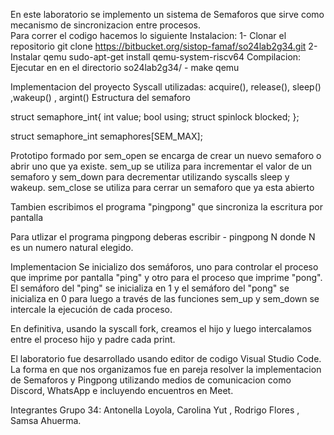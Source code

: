 En este laboratorio se implemento un sistema de Semaforos que sirve como mecanismo de sincronizacion entre procesos.	
Para correr el codigo hacemos lo siguiente
Instalacion:
1- Clonar el repositorio git clone https://bitbucket.org/sistop-famaf/so24lab2g34.git
2- Instalar qemu sudo-apt-get install qemu-system-riscv64
Compilacion:
Ejecutar en en el directorio so24lab2g34/ 
	- make qemu
	
Implementacion del proyecto
Syscall utilizadas: acquire(), release(), sleep() ,wakeup() , argint()
Estructura del semaforo

struct semaphore_int{
    int value;
    bool using;
    struct spinlock blocked;
};

struct semaphore_int semaphores[SEM_MAX];

Prototipo formado por
sem_open se encarga de crear un nuevo semaforo o abrir uno que ya existe. sem_up se utiliza para incrementar el valor de un semaforo y sem_down para decrementar  utilizando syscalls sleep y wakeup. 
sem_close se utiliza para cerrar un semaforo que ya esta abierto
	
Tambien escribimos el programa "pingpong"  que sincroniza la escritura por pantalla 

Para utlizar el programa pingpong deberas escribir 
	- pingpong N
donde N es un numero natural elegido.

Implementacion
Se inicializo dos semáforos, uno para controlar el proceso que imprime por pantalla "ping" y otro para el proceso que imprime "pong". El semáforo del "ping" se inicializa en 1 y el semáforo del "pong" se inicializa en 0 para luego a través de las funciones sem_up y sem_down se intercale la ejecución de cada proceso.

En definitiva, usando la syscall fork, creamos el hijo y luego intercalamos entre el proceso hijo y padre cada print.

El laboratorio fue desarrollado usando editor de codigo Visual Studio Code. 
La forma en que nos organizamos fue en pareja resolver la implementacion de Semaforos y Pingpong utilizando medios de comunicacion como Discord, WhatsApp e incluyendo encuentros en Meet.

Integrantes Grupo 34:  Antonella Loyola, Carolina Yut , Rodrigo Flores , Samsa Ahuerma.  
